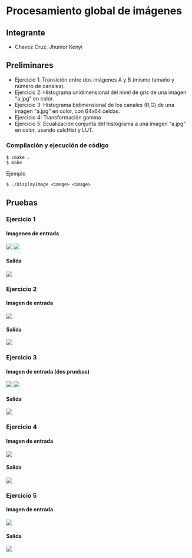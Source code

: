 # Procesamiento global de imágenes 
## Integrante
- Chavez Cruz, Jhunior Kenyi

## Preliminares
- Ejercicio 1: Transición entre dos imágenes A y B (mismo tamaño y número de canales).
- Ejercicio 2: Histograma unidimensional del nivel de gris de una imagen “a.jpg” en color.
- Ejercicio 3: Histograma bidimensional de los canales (R,G) de una imagen “a.jpg” en color, con 64x64 celdas.
- Ejercicio 4: Transformación gamma
- Ejercicio 5: Ecualización conjunta del histograma a una imagen “a.jpg” en color, usando calcHist y LUT.

### Compilación y ejecución de código

```terminal
$ cmake .
$ make
```
Ejemplo
```terminal
$ ./DisplayImage <image> <image>
```

## Pruebas
### Ejercicio 1

#### Imagenes de entrada
![](https://github.com/jhuni45/TCG-Laboratorio/blob/master/Practicas/Practica%201/Jhunior/hotdog.png)
![](https://github.com/jhuni45/TCG-Laboratorio/blob/master/Practicas/Practica%201/Jhunior/pokachu.png)

#### Salida
![](https://github.com/jhuni45/TCG-Laboratorio/blob/master/Practicas/Practica%201/Jhunior/salidas/salida_suma.gif)

### Ejercicio 2
#### Imagen de entrada
![](https://github.com/jhuni45/TCG-Laboratorio/blob/master/Practicas/Practica%201/Jhunior/pokachu.png)
#### Salida
![](https://github.com/jhuni45/TCG-Laboratorio/blob/master/Practicas/Practica%201/Jhunior/salidas/salida_histograma.gif)

### Ejercicio 3
#### Imagen de entrada (dos pruebas)
![](https://github.com/jhuni45/TCG-Laboratorio/blob/master/Practicas/Practica%201/Jhunior/hotdog.png)
![](https://github.com/jhuni45/TCG-Laboratorio/blob/master/Practicas/Practica%201/Jhunior/pokachu.png)
#### Salida
![](https://github.com/jhuni45/TCG-Laboratorio/blob/master/Practicas/Practica%201/Jhunior/salidas/salida_bihistograma.gif)

### Ejercicio 4
#### Imagen de entrada 
![](https://github.com/jhuni45/TCG-Laboratorio/blob/master/Practicas/Practica%201/Jhunior/pokachu.png)
#### Salida
![](https://github.com/jhuni45/TCG-Laboratorio/blob/master/Practicas/Practica%201/Jhunior/salidas/salida_bihistograma.gif)


### Ejercicio 5
#### Imagen de entrada 
![](https://github.com/jhuni45/TCG-Laboratorio/blob/master/Practicas/Practica%201/Jhunior/pokachu.png)
#### Salida
![](https://github.com/jhuni45/TCG-Laboratorio/blob/master/Practicas/Practica%201/Jhunior/salidas/salida_ecualization.gif)





